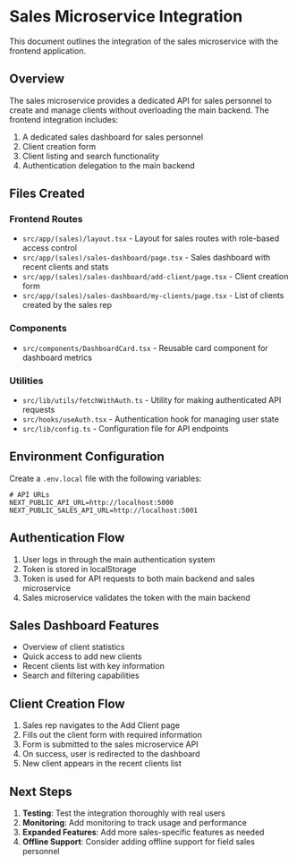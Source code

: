 # Sales Microservice Integration

This document outlines the integration of the sales microservice with the frontend application.

## Overview

The sales microservice provides a dedicated API for sales personnel to create and manage clients without overloading the main backend. The frontend integration includes:

1. A dedicated sales dashboard for sales personnel
2. Client creation form
3. Client listing and search functionality
4. Authentication delegation to the main backend

## Files Created

### Frontend Routes

- `src/app/(sales)/layout.tsx` - Layout for sales routes with role-based access control
- `src/app/(sales)/sales-dashboard/page.tsx` - Sales dashboard with recent clients and stats
- `src/app/(sales)/sales-dashboard/add-client/page.tsx` - Client creation form
- `src/app/(sales)/sales-dashboard/my-clients/page.tsx` - List of clients created by the sales rep

### Components

- `src/components/DashboardCard.tsx` - Reusable card component for dashboard metrics

### Utilities

- `src/lib/utils/fetchWithAuth.ts` - Utility for making authenticated API requests
- `src/hooks/useAuth.tsx` - Authentication hook for managing user state
- `src/lib/config.ts` - Configuration file for API endpoints

## Environment Configuration

Create a `.env.local` file with the following variables:

```
# API URLs
NEXT_PUBLIC_API_URL=http://localhost:5000
NEXT_PUBLIC_SALES_API_URL=http://localhost:5001
```

## Authentication Flow

1. User logs in through the main authentication system
2. Token is stored in localStorage
3. Token is used for API requests to both main backend and sales microservice
4. Sales microservice validates the token with the main backend

## Sales Dashboard Features

- Overview of client statistics
- Quick access to add new clients
- Recent clients list with key information
- Search and filtering capabilities

## Client Creation Flow

1. Sales rep navigates to the Add Client page
2. Fills out the client form with required information
3. Form is submitted to the sales microservice API
4. On success, user is redirected to the dashboard
5. New client appears in the recent clients list

## Next Steps

1. **Testing**: Test the integration thoroughly with real users
2. **Monitoring**: Add monitoring to track usage and performance
3. **Expanded Features**: Add more sales-specific features as needed
4. **Offline Support**: Consider adding offline support for field sales personnel 